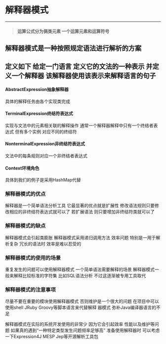 # 解释器模式

----------

> #### 运算公式分为俩类元素 一个运算元素和运算符号

解释器模式是一种按照规定语法进行解析的方案
-----
## 定义如下 给定一门语言 定义它的文法的一种表示 并定义一个解释器 该解释器使用该表示来解释语言的句子

#### AbstractExpression抽象解释器
具体的解释任务由各个实现类完成

#### TerminalExpression终结符表达式
实现与文法中的元素相关联的解释操作 通常一个解释器解释中只有一个终结者表达式 但有多个实例 对应不同的终结符

#### NonterminalExpression非终结符表达式
文法中的每条规则对应一个非终结者表达式

#### Context环境角色
具体到我们的例子是采用HashMap代替

### 解释器模式的优点
解释器是一个简单语法分析工具 它最显著的优点就是扩展性 修改语法规则只要修改相应的非终结符表达式就可以了 若扩展语法
则只要增加非终结符类就可以了

### 解释器模式的缺点
解释器模式会引起类膨胀
解释器模式采用递归调用方法
效率问题 特别是一用于解析复杂 冗长的语法时 效率是难以忍受的

### 解释器模式的使用的场景
重复发生的问题可以使用解释器模式
一个简单语法需要解释的场景 解释器模式一般来解释比较标准的字符集 比如SQL语法分析 不过这逐渐被专用工具取代

### 解释器模式的注意事项
尽量不要在重要的模块使用解释器模式 否则维护是一个很大的问题  在项目中可以使用shell JRuby Groovy等脚本语言来代替解释
器模式  弥补Java编译器语言的不足

解释器模式在实际的系统开发使用的非常少 因为它会引起效率 性能以及维护等问题 如果真的遇到“一种特定类型发生问题频率足够高”
准备使用解释器时 可以考虑一下Expression4J MESP Jep等开源解析工具包

